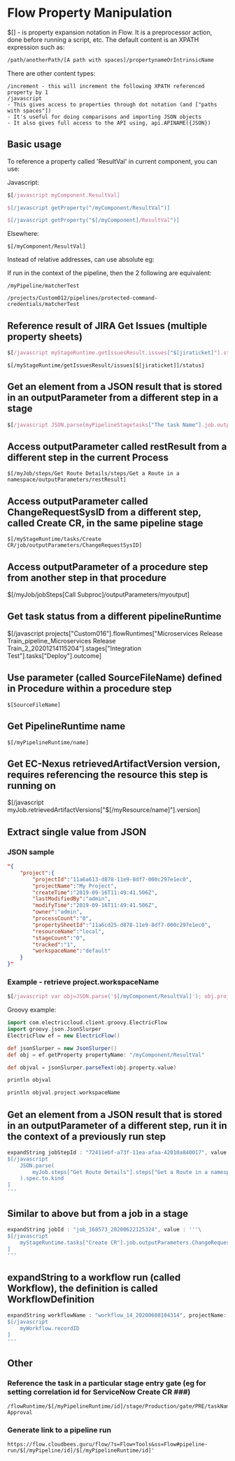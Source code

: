 # Flow Property Manipulation #

$[] - is property expansion notation in Flow. It is a preprocessor action, done before running a script, etc. The default content is an XPATH expression such as:
```xml
/path/anotherPath/[A path with spaces]/propertynameOrIntrinsicName
```
There are other content types:
```
/increment - this will increment the following XPATH referenced property by 1
/javascript
- This gives access to properties through dot notation (and ["paths with spaces"])
- It's useful for doing comparisons and importing JSON objects
- It also gives full access to the API using, api.APINAME({JSON})
```

## Basic usage ##

To reference a property called 'ResultVal' in current component, you can use:

Javascript:
```javascript
$[/javascript myComponent.ResultVal]

$[/javascript getProperty("/myComponent/ResultVal")]

$[/javascript getProperty("$[/myComponent]/ResultVal")]
```

Elsewhere:

```
$[/myComponent/ResultVal]
```

Instead of relative addresses, can use absolute eg:

If run in the context of the pipeline, then the 2 following are equivalent:

```
/myPipeline/matcherTest

/projects/Custom012/pipelines/protected-command-credentials/matcherTest
```

## Reference result of JIRA Get Issues (multiple property sheets) ##
```javascript
$[/javascript myStageRuntime.getIssuesResult.issues["$[jiraticket]"].status]
```
```
$[/myStageRuntime/getIssuesResult/issues[$[jiraticket]]/status]
```

## Get an element from a JSON result that is stored in an outputParameter from a different step in a stage ##
```javascript
$[/javascript JSON.parse(myPipelineStagetasks["The task Name"].job.outputParameters)["JSON field Path"]]
```

## Access outputParameter called restResult from a different step in the current Process ##
```
$[/myJob/steps/Get Route Details/steps/Get a Route in a namespace/outputParameters/restResult]
```

## Access outputParameter called ChangeRequestSysID from a different step, called Create CR, in the same pipeline stage ##
```
$[/myStageRuntime/tasks/Create CR/job/outputParameters/ChangeRequestSysID]
```

## Access outputParameter of a procedure step from another step in that procedure ##
$[/myJob/jobSteps[Call Subproc]/outputParameters/myoutput]

## Get task status from a different pipelineRuntime ##
$[/javascript projects["Custom016"].flowRuntimes["Microservices Release Train_pipeline_Microservices Release Train_2_20201214115204"].stages["Integration Test"].tasks["Deploy"].outcome]

## Use parameter (called SourceFileName) defined in Procedure within a procedure step ##
```
$[SourceFileName]
```

## Get PipelineRuntime name ##

```
$[/myPipelineRuntime/name]
```

## Get EC-Nexus retrievedArtifactVersion version, requires referencing the resource this step is running on ##
$[/javascript myJob.retrievedArtifactVersions["$[/myResource/name]"].version]

## Extract single value from JSON ##

### JSON sample ###

```json
"{
	"project":{
		"projectId":"11a6a613-d878-11e9-8df7-000c297e1ec0",
		"projectName":"My Project",
		"createTime":"2019-09-16T11:49:41.506Z",
		"lastModifiedBy":"admin",
		"modifyTime":"2019-09-16T11:49:41.506Z",
		"owner":"admin",
		"processCount":"0",
		"propertySheetId":"11a6cd25-d878-11e9-8df7-000c297e1ec0",
		"resourceName":"local",
		"stageCount":"0",
		"tracked":"1",
		"workspaceName":"default"
	}
}"
```
### Example - retrieve project.workspaceName ###
```javascript
$[/javascript var obj=JSON.parse('$[/myComponent/ResultVal]'); obj.project.workspaceName]
```

Groovy example:
```groovy
import com.electriccloud.client.groovy.ElectricFlow
import groovy.json.JsonSlurper
ElectricFlow ef = new ElectricFlow()

def jsonSlurper = new JsonSlurper()
def obj = ef.getProperty propertyName: "/myComponent/ResultVal"

def objval = jsonSlurper.parseText(obj.property.value)

println objval

println objval.project.workspaceName
```


##  Get an element from a JSON result that is stored in an outputParameter of a different step, run it in the context of a previously run step ##
```groovy
expandString jobStepId : "72411ebf-a73f-11ea-afaa-42010a840017", value : '''\
$[/javascript
	JSON.parse(
		myJob.steps["Get Route Details"].steps["Get a Route in a namespace"].outputParameters.restResult
	).spec.to.kind
]
'''
```
## Similar to above but from a job in a stage ##
```groovy
expandString jobId : "job_168573_20200622125324", value : '''\
$[/javascript
	myStageRuntime.tasks["Create CR"].job.outputParameters.ChangeRequestSysID
]
'''
```

## expandString to a workflow run (called Workflow), the definition is called WorkflowDefinition ##
```groovy
expandString workflowName : "workflow_14_20200608104314", projectName: "pollServiceNow", value : '''\
$[/javascript
	myWorkflow.recordID
]
'''
```

## Other ##

### Reference the task in a particular stage entry gate (eg for setting correlation id for ServiceNow Create CR ###)
```
/flowRuntime/$[/myPipelineRuntime/id]/stage/Production/gate/PRE/taskName/ServiceNow Approval
```

### Generate link to a pipeline run ###
```
https://flow.cloudbees.guru/flow/?s=Flow+Tools&ss=Flow#pipeline-run/$[/myPipeline/id]/$[/myPipelineRuntime/id]'
```
